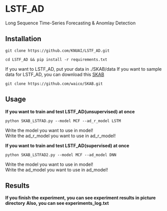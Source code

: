 # LSTF_AD
Long Sequence Time-Series Forecasting & Anomlay Detection
## Installation
```
git clone https://github.com/KNUAI/LSTF_AD.git
```
```
cd LSTF_AD && pip install -r requirements.txt
```

If you want to LSTF_AD, put your data in ./SKAB/data
If you want to sample data for LSTF_AD, you can download this [SKAB](https://github.com/waico/SKAB)  
```
git clone https://github.com/waico/SKAB.git
```

## Usage
**If you want to train and test LSTF_AD(unsupervised) at once**
```
python SKAB_LSTFAD.py --model MCF --ad_r_model LSTM
```

Write the model you want to use in model!  
Write the ad_r_model you want to use in ad_r_model!  

**If you want to train and test LSTF_AD(supervised) at once**
```
python SKAB_LSTFAD2.py --model MCF --ad_model DNN
```

Write the model you want to use in model!  
Write the ad_model you want to use in ad_model!  

## Results
**If you finish the experiment, you can see experiment results in picture directory**
**Also, you can see experiments_log.txt**


